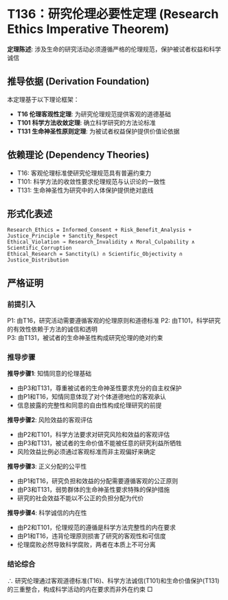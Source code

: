 # T136：研究伦理必要性定理 (Research Ethics Imperative Theorem)  

**定理陈述**: 涉及生命的研究活动必须遵循严格的伦理规范，保护被试者权益和科学诚信  

## 推导依据 (Derivation Foundation)
本定理基于以下理论框架：
- **T16 伦理客观性定理**: 为研究伦理规范提供客观的道德基础
- **T101 科学方法收敛定理**: 确立科学研究的方法论标准
- **T131 生命神圣性原则定理**: 为被试者权益保护提供价值论依据

## 依赖理论 (Dependency Theories)
- T16: 客观伦理标准使研究伦理规范具有普遍约束力
- T101: 科学方法的收敛性要求伦理规范与认识论的一致性
- T131: 生命神圣性为研究中的人体保护提供绝对底线

## 形式化表述  
```
Research_Ethics = Informed_Consent + Risk_Benefit_Analysis + Justice_Principle + Sanctity_Respect
Ethical_Violation → Research_Invalidity ∧ Moral_Culpability ∧ Scientific_Corruption
Ethical_Research = Sanctity(L) ∩ Scientific_Objectivity ∩ Justice_Distribution
```

## 严格证明

### 前提引入
P1: 由T16，研究活动需要遵循客观的伦理原则和道德标准
P2: 由T101，科学研究的有效性依赖于方法的诚信和透明  
P3: 由T131，被试者的生命神圣性构成研究伦理的绝对约束  

### 推导步骤

**推导步骤1**: 知情同意的伦理基础
- 由P3和T131，尊重被试者的生命神圣性要求充分的自主权保护
- 由P1和T16，知情同意体现了对个体道德地位的客观承认
- 信息披露的完整性和同意的自由性构成伦理研究的前提

**推导步骤2**: 风险效益的客观评估
- 由P2和T101，科学方法要求对研究风险和效益的客观评估
- 由P3和T131，被试者的生命价值不能被任意的研究利益所牺牲
- 风险效益比例必须通过客观标准而非主观偏好来确定

**推导步骤3**: 正义分配的公平性
- 由P1和T16，研究负担和效益的分配需要遵循客观的公正原则
- 由P3和T131，弱势群体的生命神圣性要求特殊的保护措施
- 研究的社会效益不能以不公正的负担分配为代价

**推导步骤4**: 科学诚信的内在性
- 由P2和T101，伦理规范的遵循是科学方法完整性的内在要求
- 由P1和T16，违背伦理原则损害了研究的客观性和可信度
- 伦理腐败必然导致科学腐败，两者在本质上不可分离

### 结论综合
∴ 研究伦理通过客观道德标准(T16)、科学方法诚信(T101)和生命价值保护(T131)的三重整合，构成科学活动的内在要求而非外在约束 □  